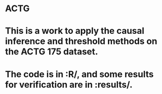 # ACTG
# This is a work to apply the causal inference and threshold methods on the ACTG 175 dataset.
# The code is in :R/, and some results for verification are in :results/.

